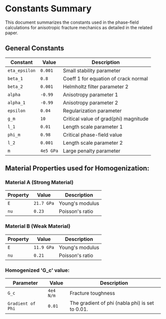 # Constants Summary

This document summarizes the constants used in the phase-field calculations for anisotropic fracture mechanics as detailed in the related paper.

## General Constants

| Constant      | Value               | Description                             |
|---------------|---------------------|-----------------------------------------|
| `eta_epsilon` | `0.001`             | Small stability parameter               |
| `beta_1`      | `0.8`               | Coeff 1 for equation of crack normal    |
| `beta_2`      | `0.001`             | Helmholtz filter parameter 2            |
| `alpha`       | `-0.99`             | Anisotropy parameter 1                  |
| `alpha_1`     | `-0.99`             | Anisotropy parameter 2                  |
| `epsilon`     | `0.04`              | Regularization parameter                |
| `g_m`         | `10`                | Critical value of grad(phi) magnitude   |
| `l_1`         | `0.01`              | Length scale parameter 1                |
| `phi_m`       | `0.98`              | Critical phase-field value              |
| `l_2`         | `0.001`             | Length scale parameter 2                |
| `m`           | `4e5 GPa`           | Large penalty parameter                 |

## Material Properties used for Homogenization:

### Material A (Strong Material)

| Property      | Value               | Description                             |
|---------------|---------------------|-----------------------------------------|
| `E`           | `21.7 GPa`          | Young's modulus                         |
| `nu`          | `0.23`              | Poisson's ratio                         |

### Material B (Weak Material)

| Property      | Value               | Description                             |
|---------------|---------------------|-----------------------------------------|
| `E`           | `11.9 GPa`          | Young's modulus                         |
| `nu`          | `0.21`              | Poisson's ratio                         |

### Homogenized 'G_c' value:

| Parameter     | Value               | Description                                      |
|---------------|---------------------|--------------------------------------------------|
| `G_c`         | `4e4 N/m`           | Fracture toughness                               |
| `Gradient of Phi` | `0.01`         | The gradient of phi (nabla phi) is set to 0.01.  |



